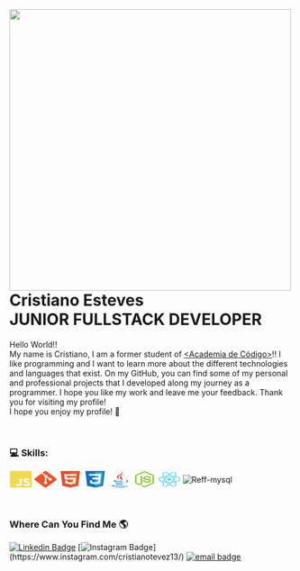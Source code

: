 <img src="https://th.bing.com/th/id/OIG.SMWiGXR43rxrYUvLPhR9?pid=ImgGn" width="500" height="500" align="left">

<h1>Cristiano Esteves<br>JUNIOR FULLSTACK DEVELOPER</h1>

<p align="left"> 
  Hello World!!<br>
  My name is Cristiano, I am a former student of <a href="https://www.academiadecodigo.org/">&lt;Academia de Código&gt;</a>!! I like programming and I want to learn more about the different technologies and languages that exist. On my GitHub, you can find some of my personal and professional projects that I developed along my journey as a programmer. I hope you like my work and leave me your feedback. Thank you for visiting my profile!<br> I hope you enjoy my profile! 🚀
</p>
<br>

<p align="left">
  <h3>💻 Skills:</h3>
  <div style="display: inline_block">
  <img align="center" alt="Reff-Js" height="30" width="40" src="https://raw.githubusercontent.com/devicons/devicon/master/icons/javascript/javascript-plain.svg">
  <img align="center" alt="Reff-Git" height="30" width="40" src="https://raw.githubusercontent.com/devicons/devicon/master/icons/git/git-original.svg">
  <img align="center" alt="Reff-HTML" height="30" width="40" src="https://raw.githubusercontent.com/devicons/devicon/master/icons/html5/html5-original.svg">
  <img align="center" alt="Reff-CSS" height="30" width="40" src="https://raw.githubusercontent.com/devicons/devicon/master/icons/css3/css3-original.svg">
  <img align="center" alt="Reff-Java" height="30" width="40" src="https://raw.githubusercontent.com/devicons/devicon/master/icons/java/java-original.svg">
  <img align="center" alt="Reff-NodeJs" height="30" width="40" src="https://raw.githubusercontent.com/devicons/devicon/master/icons/nodejs/nodejs-original.svg">
  <img align="center" alt="Reff-React" height="30" width="40" src="https://raw.githubusercontent.com/devicons/devicon/master/icons/react/react-original.svg">
  <img align="center" alt="Reff-mysql" height="30" width="40" src="https://cdn.iconscout.com/icon/free/png-256/mysql-19-1174939.png">
</div>
</p>
<br>
<h3> Where Can You Find Me 🌎</h3>

  [![Linkedin Badge](https://img.shields.io/badge/-LinkedIn-blue?style=flat-square&logo=Linkedin&logoColor=white&height=40&link=https://www.linkedin.com/in/fulano/)](https://www.linkedin.com/in/cristianoe-dev/)
  [![Instagram Badge](https://img.shields.io/badge/-Instagram-E4405F?style=flat-square&logo=Instagram&logoColor=white&link=[https://www.instagram.com/cristianotevez13/](https://www.instagram.com/fulano/))](https://www.instagram.com/cristianotevez13/)
  [![email badge](https://img.shields.io/badge/Email-me!-blue?style=flat-square&logo=gmail)](mailto:cristiano642@hotmail.com)
